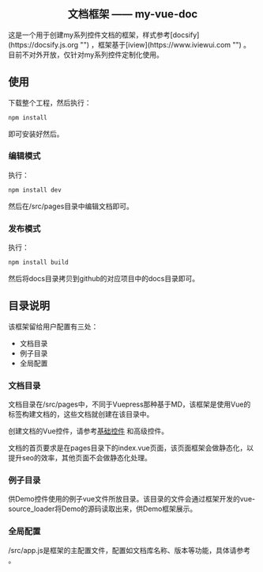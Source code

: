 <h2 align="center">文档框架 —— my-vue-doc</h2>
这是一个用于创建my系列控件文档的框架，样式参考[docsify](https://docsify.js.org "") ，框架基于[iview](https://www.iviewui.com "") 。目前不对外开放，仅针对my系列控件定制化使用。


## 使用

下载整个工程，然后执行：

```javascript
npm install
```

即可安装好然后。


### 编辑模式

执行：

```javascript
npm install dev
```

然后在/src/pages目录中编辑文档即可。



### 发布模式

执行：

```javascript
npm install build
```

然后将docs目录拷贝到github的对应项目中的docs目录即可。




## 目录说明

该框架留给用户配置有三处：

*   文档目录
*   例子目录
*   全局配置

### 文档目录

文档目录在/src/pages中，不同于Vuepress那种基于MD，该框架是使用Vue的标签构建文档的，这些文档就创建在该目录中。


创建文档的Vue控件，请参考[基础控件](laden666666.github.io/my-vue-doc#/Base "") 和高级控件。


文档的首页要求是在pages目录下的index.vue页面，该页面框架会做静态化，以提升seo的效率，其他页面不会做静态化处理。



### 例子目录

供Demo控件使用的例子vue文件所放目录。该目录的文件会通过框架开发的vue-source_loader将Demo的源码读取出来，供Demo框架展示。



### 全局配置

/src/app.js是框架的主配置文件，配置如文档库名称、版本等功能，具体请参考[](laden666666.github.io/my-vue-doc#/appConfig "") 。



